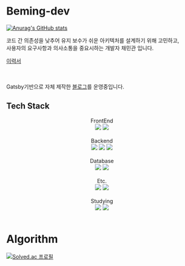 # Beming-dev

[![Anurag's GitHub stats](https://github-readme-stats.vercel.app/api?username=beming-dev&theme=tokyonight&show_icons=true)](https://github.com/beming-dev/github-readme-stats)

<span>
  코드 간 의존성을 낮추어 유지 보수가 쉬운 아키텍처를 설계하기 위해 고민하고, <br/>
  사용자의 요구사항과 의사소통을 중요시하는 개발자 채민관 입니다.
</span>

[이력서](https://beming-dev.github.io/resume)

<br/>
<br/>
<span>
  Gatsby기반으로 자체 제작한 <a href="https://beming-dev.github.io/">블로그</a>를 운영중입니다.
</span>

<!--내용 부분-->
<h2>Tech Stack</h2>
<div align="center">
  <div>FrontEnd</div>
  <div>
    <img src="https://img.shields.io/badge/React-61DAFB?style=for-the-badge&logo=React&logoColor=white">
    <img src="https://img.shields.io/badge/Next.js-000000?style=for-the-badge&logo=Next.js&logoColor=white">
  </div>
</div>

<br>

<div align="center">
  <div>Backend</div>
  <div>
    <img src="https://img.shields.io/badge/Node.js-339933?style=for-the-badge&logo=Node.js&logoColor=white">
    <img src="https://img.shields.io/badge/NestJS-E0234E?style=for-the-badge&logo=NestJS&logoColor=white">
    <img src="https://img.shields.io/badge/Spring-6DB33F?style=for-the-badge&logo=Spring&logoColor=white">
  </div>
</div>

<br>

<div align="center">
  <div>Database</div>
  <div>
    <img src="https://img.shields.io/badge/MySQL-4479A1?style=for-the-badge&logo=MySQL&logoColor=white">
    <img src="https://img.shields.io/badge/MongoDB-47A248?style=for-the-badge&logo=MongoDB&logoColor=white">
  </div>
</div>

<br>

<div align="center">
  <span>Etc.</span>
  <div>
    <img src="https://img.shields.io/badge/docker-%230db7ed.svg?style=for-the-badge&logo=docker&logoColor=white"> 
    <img src="https://img.shields.io/badge/Git-%23F05032.svg?style=for-the-badge&logo=Git&logoColor=white"> 
  </div>
</div>

<br>

<div align="center">
  <span>Studying</span>
  <div>
    <img src="https://img.shields.io/badge/redis-%23DC382D.svg?&style=for-the-badge&logo=redis&logoColor=white" />
    <img src="https://img.shields.io/badge/apache%20kafka-%23231F20.svg?&style=for-the-badge&logo=apache%20kafka&logoColor=white" />
  </div>
</div>

<br>

<h1>Algorithm</h1>

[![Solved.ac 프로필](http://mazassumnida.wtf/api/generate_badge?boj=me081004)](https://solved.ac/me081004)

<!--
**beming-dev/beming-dev** is a ✨ _special_ ✨ repository because its `README.md` (this file) appears on your GitHub profile.

Here are some ideas to get you started:

- 🔭 I’m currently working on ...
- 🌱 I’m currently learning ...
- 👯 I’m looking to collaborate on ...
- 🤔 I’m looking for help with ...
- 💬 Ask me about ...
- 📫 How to reach me: ...
- 😄 Pronouns: ...
- ⚡ Fun fact: ...
-->
